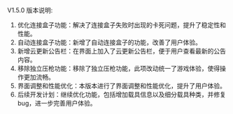 V1.5.0 版本说明:
1. 优化连接盒子功能：解决了连接盒子失败时出现的卡死问题，提升了稳定性和性能。
2. 自动连接盒子功能：新增了自动连接盒子的功能，改善了用户体验。
3. 新增云更新公告栏：在界面上加入了云更新公告栏，便于用户查看最新的公告内容。
4. 移除独立压枪功能：移除了独立压枪功能，此项改动统一了游戏体验，使得操作更加流畅。
5. 界面调整和性能优化：本版本进行了界面调整和性能优化，提升了用户体验。
6. 后续开发计划：继续优化功能，包括增加载具信息以及细分载具种类，并修复bug，进一步完善用户体验。
